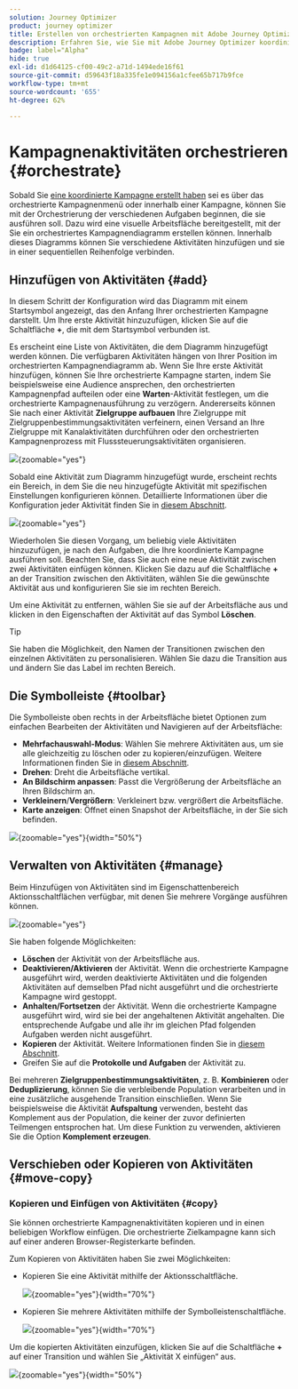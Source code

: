 ```yaml
---
solution: Journey Optimizer
product: journey optimizer
title: Erstellen von orchestrierten Kampagnen mit Adobe Journey Optimizer
description: Erfahren Sie, wie Sie mit Adobe Journey Optimizer koordinierte Kampagnen erstellen
badge: label="Alpha"
hide: true
exl-id: d1d64125-cf00-49c2-a71d-1494ede16f61
source-git-commit: d59643f18a335fe1e094156a1cfee65b717b9fce
workflow-type: tm+mt
source-wordcount: '655'
ht-degree: 62%

---
```


# Kampagnenaktivitäten orchestrieren {#orchestrate}

Sobald Sie [eine koordinierte Kampagne erstellt haben](gs-campaign-creation.md) sei es über das orchestrierte Kampagnenmenü oder innerhalb einer Kampagne, können Sie mit der Orchestrierung der verschiedenen Aufgaben beginnen, die sie ausführen soll. Dazu wird eine visuelle Arbeitsfläche bereitgestellt, mit der Sie ein orchestriertes Kampagnendiagramm erstellen können. Innerhalb dieses Diagramms können Sie verschiedene Aktivitäten hinzufügen und sie in einer sequentiellen Reihenfolge verbinden.

## Hinzufügen von Aktivitäten {#add}

In diesem Schritt der Konfiguration wird das Diagramm mit einem Startsymbol angezeigt, das den Anfang Ihrer orchestrierten Kampagne darstellt. Um Ihre erste Aktivität hinzuzufügen, klicken Sie auf die Schaltfläche **+**, die mit dem Startsymbol verbunden ist.

Es erscheint eine Liste von Aktivitäten, die dem Diagramm hinzugefügt werden können. Die verfügbaren Aktivitäten hängen von Ihrer Position im orchestrierten Kampagnendiagramm ab. Wenn Sie Ihre erste Aktivität hinzufügen, können Sie Ihre orchestrierte Kampagne starten, indem Sie beispielsweise eine Audience ansprechen, den orchestrierten Kampagnenpfad aufteilen oder eine **Warten**-Aktivität festlegen, um die orchestrierte Kampagnenausführung zu verzögern. Andererseits können Sie nach einer Aktivität **Zielgruppe aufbauen** Ihre Zielgruppe mit Zielgruppenbestimmungsaktivitäten verfeinern, einen Versand an Ihre Zielgruppe mit Kanalaktivitäten durchführen oder den orchestrierten Kampagnenprozess mit Flusssteuerungsaktivitäten organisieren.

![](assets/orchestrated-start.png){zoomable="yes"}

Sobald eine Aktivität zum Diagramm hinzugefügt wurde, erscheint rechts ein Bereich, in dem Sie die neu hinzugefügte Aktivität mit spezifischen Einstellungen konfigurieren können. Detaillierte Informationen über die Konfiguration jeder Aktivität finden Sie in [diesem Abschnitt](activities/about-activities.md).

![](assets/orchestrated-configure-activities.png){zoomable="yes"}

Wiederholen Sie diesen Vorgang, um beliebig viele Aktivitäten hinzuzufügen, je nach den Aufgaben, die Ihre koordinierte Kampagne ausführen soll. Beachten Sie, dass Sie auch eine neue Aktivität zwischen zwei Aktivitäten einfügen können. Klicken Sie dazu auf die Schaltfläche **+** an der Transition zwischen den Aktivitäten, wählen Sie die gewünschte Aktivität aus und konfigurieren Sie sie im rechten Bereich.

Um eine Aktivität zu entfernen, wählen Sie sie auf der Arbeitsfläche aus und klicken in den Eigenschaften der Aktivität auf das Symbol **Löschen**.

>[!TIP]
>
>Sie haben die Möglichkeit, den Namen der Transitionen zwischen den einzelnen Aktivitäten zu personalisieren. Wählen Sie dazu die Transition aus und ändern Sie das Label im rechten Bereich.

## Die Symbolleiste {#toolbar}

Die Symbolleiste oben rechts in der Arbeitsfläche bietet Optionen zum einfachen Bearbeiten der Aktivitäten und Navigieren auf der Arbeitsfläche:

* **Mehrfachauswahl-Modus**: Wählen Sie mehrere Aktivitäten aus, um sie alle gleichzeitig zu löschen oder zu kopieren/einzufügen. Weitere Informationen finden Sie in [diesem Abschnitt](#copy).
* **Drehen**: Dreht die Arbeitsfläche vertikal.
* **An Bildschirm anpassen**: Passt die Vergrößerung der Arbeitsfläche an Ihren Bildschirm an.
* **Verkleinern**/**Vergrößern**: Verkleinert bzw. vergrößert die Arbeitsfläche.
* **Karte anzeigen**: Öffnet einen Snapshot der Arbeitsfläche, in der Sie sich befinden.

![](assets/orchestrated-toolbar.png){zoomable="yes"}{width="50%"}

## Verwalten von Aktivitäten {#manage}

Beim Hinzufügen von Aktivitäten sind im Eigenschattenbereich Aktionsschaltflächen verfügbar, mit denen Sie mehrere Vorgänge ausführen können. 

![](assets/activity-action.png){zoomable="yes"}

Sie haben folgende Möglichkeiten:

* **Löschen** der Aktivität von der Arbeitsfläche aus.
* **Deaktivieren/Aktivieren** der Aktivität. Wenn die orchestrierte Kampagne ausgeführt wird, werden deaktivierte Aktivitäten und die folgenden Aktivitäten auf demselben Pfad nicht ausgeführt und die orchestrierte Kampagne wird gestoppt.
* **Anhalten/Fortsetzen** der Aktivität. Wenn die orchestrierte Kampagne ausgeführt wird, wird sie bei der angehaltenen Aktivität angehalten. Die entsprechende Aufgabe und alle ihr im gleichen Pfad folgenden Aufgaben werden nicht ausgeführt.
* **Kopieren** der Aktivität. Weitere Informationen finden Sie in [diesem Abschnitt](#copy).
* Greifen Sie auf die **Protokolle und Aufgaben** der Aktivität zu.

Bei mehreren **Zielgruppenbestimmungsaktivitäten**, z. B. **Kombinieren** oder **Deduplizierung**, können Sie die verbleibende Population verarbeiten und in eine zusätzliche ausgehende Transition einschließen. Wenn Sie beispielsweise die Aktivität **Aufspaltung** verwenden, besteht das Komplement aus der Population, die keiner der zuvor definierten Teilmengen entsprochen hat. Um diese Funktion zu verwenden, aktivieren Sie die Option **Komplement erzeugen**.

## Verschieben oder Kopieren von Aktivitäten {#move-copy}

### Kopieren und Einfügen von Aktivitäten {#copy}

Sie können orchestrierte Kampagnenaktivitäten kopieren und in einen beliebigen Workflow einfügen. Die orchestrierte Zielkampagne kann sich auf einer anderen Browser-Registerkarte befinden.

Zum Kopieren von Aktivitäten haben Sie zwei Möglichkeiten:

* Kopieren Sie eine Aktivität mithilfe der Aktionsschaltfläche.

  ![](assets/orchestrated-copy-1.png){zoomable="yes"}{width="70%"}

* Kopieren Sie mehrere Aktivitäten mithilfe der Symbolleistenschaltfläche.

  ![](assets/orchestrated-copy-2.png){zoomable="yes"}{width="70%"}

Um die kopierten Aktivitäten einzufügen, klicken Sie auf die Schaltfläche **+** auf einer Transition und wählen Sie „Aktivität X einfügen“ aus.

![](assets/orchestrated-copy-3.png){zoomable="yes"}{width="50%"}

<!--
### Move activities and their child nodes {#move}

Journey Optimizer allows you to move an activity, along with the entire content of its child nodes (including all transitions and activities within it) to the end of another transition within the same orchestrated campaign.

This process disconnects the activity and everything in its outbound transition from the initial location, moving it to the new target transition.

To move an activity:

1. Select the activity you wish to move.
1. In the activity's properties pane, click the **Move** button.
1. Select the transition where you want to place the activity and its outbound transition, then confirm.

![](assets/activity-move.png)


## Execution options {#execution}

All activities allow you to manage their execution options. Select an activity and click on the **Execution options** button. This lets you define the activity's execution mode and behavior in case of errors.

![](assets/workflow-execution-options.png){zoomable="yes"}{width="70%"}


### Properties

The **Execution** field allows you to define the action to be carried out when the task is started.

The **Maximum execution duration** field allows you to specify a duration such as "30s" or "1h". If the activity is not finished after the duration specified has been elapsed, an alert is triggered. This has no impact on how the orchestrated campaign functions.

The **Time zone** field allows you to select the time zone of the activity. Adobe Journey Optimizer allows you to manage the time differences between multiple countries on the same instance. The setting applied is configured when the instance is created.

**The Affinity** field allows you to force an orchestrated campaign or an orchestrated campaign activity to execute on a particular machine. To do this, you must specify one or several affinities for the orchestrated campaign or activity in question.

The **Behavior** field allows you to define the procedure to follow if asynchronous tasks are used.

### Error management

The **In case of error** field allows you to specify the action to be carried out should the activity encounter an error.

### Initialization script

The **Initialization script** lets you initialize variables or modify activity properties. Click the **Edit code** button and type the snippet of code to execute. The script is called when the activity executes. 

## Example {#example}

Here is an orchestrated campaign example designed to send an email to all customers (other than VIP customers) with an email who are interested in coffee machines.

![](assets/workflow-example.png){zoomable="yes"}{zoomable="yes"}

To achieve this, activities below have been added:

* A **[!UICONTROL Fork]** activity that divides the orchestrated campaign into three paths (one for each set of customer),
* **[!UICONTROL Build audience]** activities to target the three sets of customers:

    * Customers with an email,
    * Customers belonging to the pre-existing "Interrested in Coffee Machine(s)" audience,
    * Customers belonging to the pre-existing "VIP ro reward" audience.

* A **[!UICONTROL Combine]** activity that groups together customers with an email and those interested in coffee machines,
* A **[!UICONTROL Combine]** activity that excludes VIP customers,
* An **[!UICONTROL Email delivery]** activity that sends an email to the resulting customers. 

Once you have completed the orchestrated campaign, add en **[!UICONTROL End]** activity at the end of the diagram. This activity allow you to visually mark the end of a workflow and has no functional impact.

After successfully designing the orchestrated campaign diagram, you can execute the orchestrated campaign and track the progress of its various tasks. [Learn how to start an orchestrated campaign and monitor its execution](start-monitor-campaigns.md)
-->